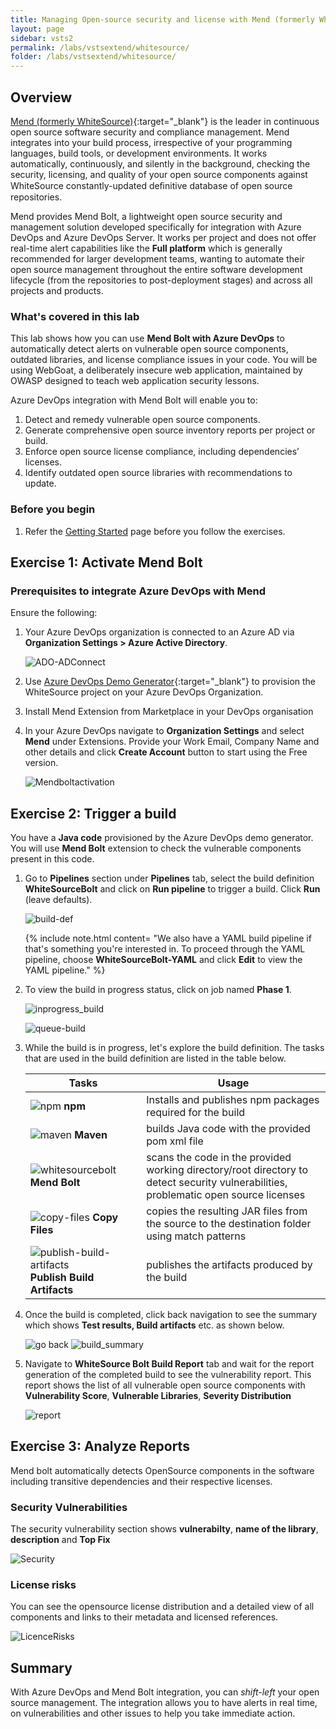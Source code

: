 ```yaml
---
title: Managing Open-source security and license with Mend (formerly WhiteSource)
layout: page
sidebar: vsts2
permalink: /labs/vstsextend/whitesource/
folder: /labs/vstsextend/whitesource/
---
```

<div class="rw-ui-container"></div>

## Overview

[Mend (formerly WhiteSource)](https://www.mend.io/){:target="_blank"} is the leader in continuous open source software security and compliance management. Mend integrates into your build process, irrespective of your programming languages, build tools, or development environments. It works automatically, continuously, and silently in the background, checking the security, licensing, and quality of your open source components against WhiteSource constantly-updated deﬁnitive database of open source repositories.

Mend provides Mend Bolt, a lightweight open source security and management solution developed specifically for integration with Azure DevOps and Azure DevOps Server. It works per project and does not offer real-time alert capabilities like the **Full platform**  which is generally recommended for larger development teams, wanting to automate their open source management throughout the entire software development lifecycle (from the repositories to post-deployment stages) and across all projects and products.

### What's covered in this lab

This lab shows how you can use **Mend Bolt with Azure DevOps** to automatically detect alerts on vulnerable open source components, outdated libraries, and license compliance issues in your code. You will be using WebGoat, a deliberately insecure web application, maintained by OWASP designed to teach web application security lessons.

Azure DevOps integration with Mend Bolt will enable you to:

1. Detect and remedy vulnerable open source components.
1. Generate comprehensive open source inventory reports per project or build.
1. Enforce open source license compliance, including dependencies’ licenses.
1. Identify outdated open source libraries with recommendations to update.

### Before you begin

1. Refer the [Getting Started](../Setup/) page before you follow the exercises.



## Exercise 1: Activate Mend Bolt

### Prerequisites to integrate Azure DevOps with Mend
Ensure the following:

1. Your Azure DevOps organization is connected to an Azure AD via **Organization Settings > Azure Active Directory**.
    
      ![ADO-ADConnect](images/ADO-ADConnect.png)
      
1. Use [Azure DevOps Demo Generator](https://azuredevopsdemogenerator.azurewebsites.net/?name=WhiteSource-Bolt&templateid=77362){:target="_blank"} to provision the WhiteSource project on your Azure DevOps Organization.

1. Install Mend Extension from Marketplace in your DevOps organisation

1. In your Azure DevOps navigate to **Organization Settings** and select **Mend** under Extensions. Provide your Work Email, Company Name and other details and click **Create Account** button to start using the Free version.


   ![Mendboltactivation](images/Mendboltactivation.png)


## Exercise 2: Trigger a build

You have a **Java code** provisioned by the Azure DevOps demo generator. You will use **Mend Bolt** extension to check the vulnerable components present in this code.

1. Go to **Pipelines** section under **Pipelines** tab, select the build definition **WhiteSourceBolt** and click on **Run pipeline** to trigger a build. Click **Run** (leave defaults).

   ![build-def](images/run.png)
   
   {% include note.html content= "We also have a YAML build pipeline if that's something you're interested in. To proceed through the YAML pipeline, choose **WhiteSourceBolt-YAML** and click **Edit** to view the YAML pipeline." %}

1. To view the build in progress status, click on job named **Phase 1**.

   ![inprogress_build](images/phase.png)


   ![queue-build](images/progress.png)

1. While the build is in progress, let's explore the build definition. The tasks that are used in the build definition are listed in the table below.

    |Tasks|Usage|
    |----|------|
    |![npm](images/npm.png) **npm**| Installs and publishes npm packages required for the build|
    |![maven](images/maven.png) **Maven**| builds Java code with the provided pom xml file|
    |![whitesourcebolt](images/mend2.png)**Mend Bolt**| scans the code in the provided working directory/root directory to detect security vulnerabilities, problematic open source licenses|
    |![copy-files](images/copy-files.png) **Copy Files**| copies the resulting JAR files from the source to the destination folder using match patterns|
    |![publish-build-artifacts](images/publish-build-artifacts.png) **Publish Build Artifacts**| publishes the artifacts produced by the build
    
1. Once the build is completed, click back navigation to  see the summary which shows **Test results, Build artifacts** etc. as shown below. 

   ![go back](images/back.png)
   ![build_summary](images/build_summarynew.png)

1. Navigate to **WhiteSource Bolt Build Report** tab  and wait for the report generation of the completed build to see the vulnerability report. This report shows the list of all vulnerable open source components with **Vulnerability Score**, **Vulnerable Libraries**, **Severity Distribution**

   
   ![report](images/whitesourcebuildreport.png)

## Exercise 3: Analyze Reports

Mend bolt automatically detects OpenSource components in the software including transitive dependencies and their respective licenses.

### Security Vulnerabilities

The security vulnerability section shows **vulnerabilty**, **name of the library**, **description** and **Top Fix**


![Security](images/securityvelnerability.png)

### License risks
You can see the opensource license distribution and a detailed view of all components and links to their metadata and licensed references.

 ![LicenceRisks](images/mendlicencerisks1.png)



## Summary

With Azure DevOps and Mend Bolt integration, you can *shift-left* your open source management. The integration allows you to have alerts in real time, on vulnerabilities and other issues to help you take immediate action.
